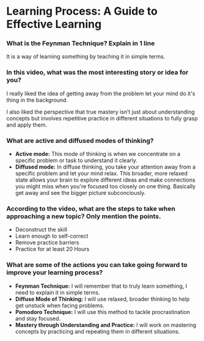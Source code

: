 # Learning Process: A Guide to Effective Learning

### What is the Feynman Technique? Explain in 1 line
It is a way of learning something by teaching it in simple terms.

### In this video, what was the most interesting story or idea for you?
I really liked the idea of getting away from the problem let your mind do it's thing in the background.

I also liked the perspective that true mastery isn’t just about understanding concepts but involves repetitive practice in different situations to fully grasp and apply them.

### What are active and diffused modes of thinking?
- **Active mode:** This mode of thinking is when we concentrate on a specific problem or task to understand it clearly.
- **Diffused mode:** In diffuse thinking, you take your attention away from a specific problem and let your mind relax. This broader, more relaxed state allows your brain to explore different ideas and make connections you might miss when you're focused too closely on one thing.
                      Basically get away and see the bigger picture subconciously.
  
### According to the video, what are the steps to take when approaching a new topic? Only mention the points.
- Deconstruct the skill
- Learn enough to self-correct
- Remove practice barriers
- Practice for at least 20 Hours

### What are some of the actions you can take going forward to improve your learning process?
- **Feynman Technique:** I will remember that to truly learn something, I need to explain it in simple terms.
- **Diffuse Mode of Thinking:** I will use relaxed, broader thinking to help get unstuck when facing problems.
- **Pomodoro Technique:** I will use this method to tackle procrastination and stay focused.
- **Mastery through Understanding and Practice:** I will work on mastering concepts by practicing and repeating them in different situations.
